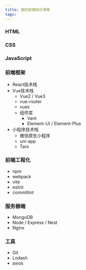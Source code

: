```yaml
---
title: 我的前端知识清单
tags:
---
```


### HTML
### CSS
### JavaScript
### 前端框架
- React技术栈
- Vue技术栈
  - Vue2 / Vue3
  - vue-router
  - vuex
  - 组件库
    - Vant
    - Element-UI / Element-Plus
- 小程序技术栈
  - 微信原生小程序
  - uni-app
  - Taro

### 前端工程化
- npm
- webpack
- vite
- eslint
- commitlint

### 服务器端
- MongoDB
- Node / Express / Nest
- Nginx

### 工具
- Git
- Lodash
- axios